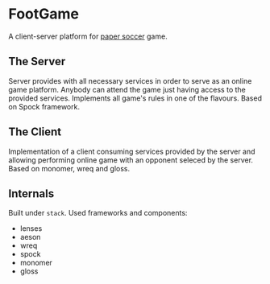 # FootGame
A client-server platform for [paper soccer](https://en.wikipedia.org/wiki/Paper_soccer) game.

## The Server
Server provides with all necessary services in order to serve as an online game platform. Anybody can attend the game just having access to the provided services.
Implements all game's rules in one of the flavours.
Based on Spock framework.

## The Client
Implementation of a client consuming services provided by the server and allowing performing online game with an opponent seleced by the server.
Based on monomer, wreq and gloss.

## Internals
Built under `stack`. Used frameworks and components:
- lenses
- aeson
- wreq
- spock
- monomer
- gloss
